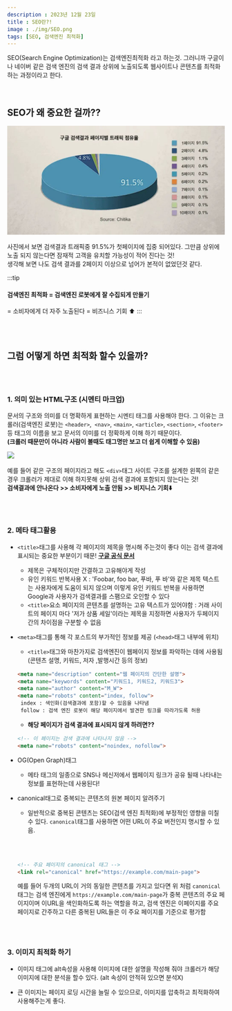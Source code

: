 ```yaml
---
description : 2023년 12월 23일
title : SEO란?!
image : ./img/SEO.png
tags: [SEO, 검색엔진 최적화]
---
```


SEO(Search Engine Optimization)는 검색엔진최적화 라고 하는것. 그러니까 구글이나 네이버 같은 검색 엔진의 검색 결과 상위에 노출되도록 웹사이트나 콘텐츠를 최적화 하는 과정이라고 한다.




<br />

## SEO가 왜 중요한 걸까??
![SEO image](./img/SEO.png)

사진에서 보면 검색결과 트래픽중 91.5%가 첫페이지에 집중 되어있다. 그만큼 상위에 노출 되지 않는다면 잠재적 고객을 유치할 가능성이 적어 진다는 것!<br />
생각해 보면 나도 검색 결과를 2페이지 이상으로 넘어가 본적이 없었던것 같다. 

:::tip 

#### 검색엔진 최적화 = 검색엔진 로봇에게 잘 수집되게 만들기 
= 소비자에게 더 자주 노출된다
= 비즈니스 기회 ⬆️
:::


 <br /><br />

## 그럼 어떻게 하면 최적화 할수 있을까?

 <br /><br />

### 1. 의미 있는 HTML구조 (시멘티 마크업)

  문서의 구조와 의미를 더 명확하게 표현하는 시멘티 태그를 사용해야 한다. 그 이유는 크롤러(검색엔진 로봇)는 `<header>`,` <nav>`, `<main>`, `<article>`, `<section>`, `<footer>`등 태그의 이름을 보고 문서의 이미를 더 정확하게 이해 하기 때문이다. <br />**(크롤러 때문만이 아니라 사람이 볼때도 태그명만 보고 더 쉽게 이해할 수 있음)**
  
  ![](https://i0.wp.com/seo.tbwakorea.com/wp-content/uploads/2023/09/%EC%8B%9C%EB%A7%A8%ED%8B%B1-%ED%83%9C%EA%B7%B8_html.png?resize=1024%2C576&ssl=1)

예를 들어 같은 구조의 페이지라고 해도 `<div>`태그 사이트 구조를 설계한 왼쪽의 같은 경우 크롤러가 제대로 이해 하지못해 상위 검색 결과에 포함되지 않는다는 것!<br/>
**검색결과에 안나온다 >> 소비자에게 노출 안됨 >> 비지니스 기회⬇️**


 <br /><br />
### 2. 메타 태그활용

-  `<title>`태그를 사용해 각 페이지의 제목을 명시해 주는것이 좋다 이는 검색 결과에 표시되는 중요한 부분이기 때문! **[구글 공식 문서](https://developers.google.com/search/docs/appearance/title-link?hl=ko)** 
    - 제목은 구체적이지만 간결하고 고유해야게 작성  
   - 유인 키워드 반복사용 X :  'Foobar, foo bar, 푸바, 푸 바'와 같은 제목 텍스트는 사용자에게 도움이 되지 않으며 이렇게 유인 키워드 반복을 사용하면 Google과 사용자가 검색결과를 스팸으로 오인할 수 있다
   - `<title>`요소 페이지의 콘텐츠를 설명하는 고유 텍스트가 있어야함 : 거래 사이트의 페이지 마다 '저가 상품 세일'이라는 제목을 지정하면 사용자가 두페이지 간의 차이점을 구분할 수 없음

- `<meta>`태그를 통해 각 포스트의 부가적인 정보를 제공 (`<head>`태그 내부에 위치)
  - `<title>`태그와 마찬가지로 검색엔진이 웹페이지 정보를 파악하는 데에 사용됨 (콘텐츠 설명, 키워드, 저자 ,발행시간 등의 정보)
  
  ```html
  <meta name="description" content="웹 페이지의 간단한 설명">
  <meta name="keywords" content="키워드1, 키워드2, 키워드3"> 
  <meta name="author" content="M_W">
  <meta name="robots" content="index, follow">
   index : 색인화(검색결과에 포함)할 수 있음을 나타냄
   follow : 검색 엔진 로봇이 해당 페이지에서 발견한 링크를 따라가도록 허용
  ```

  - **해당 페이지가 검색 결과에 표시되지 않게 하려면??**

  ```html
  <!-- 이 페이지는 검색 결과에 나타나지 않음 -->
  <meta name="robots" content="noindex, nofollow">
  ```


- OG(Open Graph)태그
  - 메타 태그의 일종으로 SNS나 메신저에서 웹페이지 링크가 공유 될때 나타내는 정보를 표현하는데 사용된다!


- canonical태그로 중복되는 콘텐츠의 원본 페이지 알려주기
  - 일반적으로 중복된 콘텐츠는 SEO(검색 엔진 최적화)에 부정적인 영향을 미칠 수 있다. `canonical`태그를 사용하면 어떤 URL이 주요 버전인지 명시할 수 있음.
  
  <br /><br />
  ```html
  <!-- 주요 페이지의 canonical 태그 -->
  <link rel="canonical" href="https://example.com/main-page">
  ```


  예를 들어 두개의 URL이 거의 동일한 콘텐츠를 가지고 있다면 위 처럼 `canonical`태그는 검색 엔진에게 `https://example.com/main-page`가 중복 콘텐츠의 주요 페이지이며 이URL을 색인화하도록 하는 역할을 하고, 검색 엔진은 이페이지를 주요 페이지로 간주하고 다른 중복된 URL들은 이 주요 페이지를 기준으로 평가함 




 <br /><br />
### 3. 이미지 최적화 하기

- 이미지 태그에 alt속성을 사용해 이미지에 대한 설명을 작성해 줘야 크롤러가 해당 이미지에 대한 분석을 할수 있다. (alt 속성이 안적혀 있으면 분석X)

- 큰 이미지는 페이지 로딩 시간을 늘릴 수 있으므로, 이미지를 압축하고 최적화하여 사용해주는게 좋다.